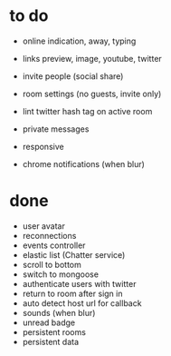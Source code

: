 to do
=====

* online indication, away, typing
* links preview, image, youtube, twitter
* invite people (social share)
* room settings (no guests, invite only)

* lint twitter hash tag on active room
* private messages

* responsive
* chrome notifications (when blur)

done
=====

* user avatar
* reconnections
* events controller
* elastic list (Chatter service)
* scroll to bottom
* switch to mongoose
* authenticate users with twitter
* return to room after sign in
* auto detect host url for callback
* sounds (when blur)
* unread badge
* persistent rooms
* persistent data